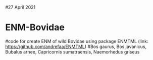 #27 April 2021
# ENM-Bovidae
#code for create ENM of wild Bovidae using package ENMTML (link: https://github.com/andrefaa/ENMTML) 
  #Bos gaurus, Bos javanicus, Bubalus arnee, Capricornis sumatraensis, Naemorhedus griseus



